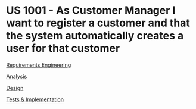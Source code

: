 # US 1001 - As Customer Manager I want to register a customer and that the system automatically creates a user for that customer

[Requirements Engineering](01.requirements-engineering/FR1001.md)

[Analysis](02.analysis/FR1001_Analysis.md)

[Design](03.design/FR1001_Design.md)

[Tests & Implementation ](04.tests-and-implementation/FR1001_Implementation.md)
